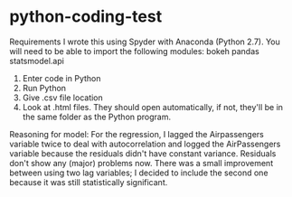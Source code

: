 # python-coding-test

Requirements
I wrote this using Spyder with Anaconda (Python 2.7). You will need to be able to import the following modules:
bokeh
pandas
statsmodel.api

1. Enter code in Python
2. Run Python
3. Give .csv file location
4. Look at .html files. They should open automatically, if not, they'll be in the same folder as the Python program. 


Reasoning for model:
For the regression, I lagged the Airpassengers variable twice to deal with autocorrelation and logged the AirPassengers variable because the residuals didn't have constant variance. Residuals don't show any (major) problems now. 
There was a small improvement between using two lag variables; I decided to include the second one because it was still statistically significant. 



